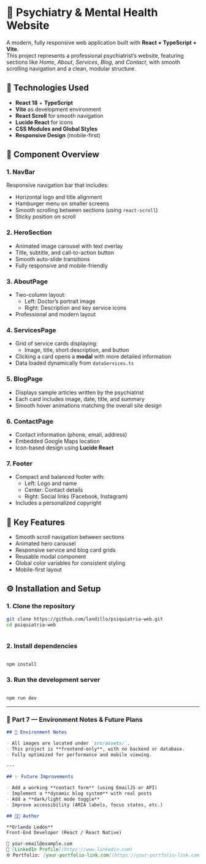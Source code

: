 # 🧠 Psychiatry & Mental Health Website

A modern, fully responsive web application built with **React + TypeScript + Vite**.  
This project represents a professional psychiatrist’s website, featuring sections like *Home*, *About*, *Services*, *Blog*, and *Contact*, with smooth scrolling navigation and a clean, modular structure.

## 🚀 Technologies Used

- **React 18** + **TypeScript**
- **Vite** as development environment
- **React Scroll** for smooth navigation
- **Lucide React** for icons
- **CSS Modules and Global Styles**
- **Responsive Design** (mobile-first)

## 🧩 Component Overview

### **1. NavBar**
Responsive navigation bar that includes:
- Horizontal logo and title alignment  
- Hamburger menu on smaller screens  
- Smooth scrolling between sections (using `react-scroll`)  
- Sticky position on scroll  

### **2. HeroSection**
- Animated image carousel with text overlay  
- Title, subtitle, and call-to-action button  
- Smooth auto-slide transitions  
- Fully responsive and mobile-friendly  

### **3. AboutPage**
- Two-column layout:
  - Left: Doctor’s portrait image  
  - Right: Description and key service icons  
- Professional and modern layout  

### **4. ServicesPage**
- Grid of service cards displaying:
  - Image, title, short description, and button  
- Clicking a card opens a **modal** with more detailed information  
- Data loaded dynamically from `dataServices.ts`  

### **5. BlogPage**
- Displays sample articles written by the psychiatrist  
- Each card includes image, date, title, and summary  
- Smooth hover animations matching the overall site design  

### **6. ContactPage**
- Contact information (phone, email, address)  
- Embedded Google Maps location  
- Icon-based design using **Lucide React**  

### **7. Footer**
- Compact and balanced footer with:
  - Left: Logo and name  
  - Center: Contact details  
  - Right: Social links (Facebook, Instagram)  
- Includes a personalized copyright  

## 🌟 Key Features

- Smooth scroll navigation between sections  
- Animated hero carousel  
- Responsive service and blog card grids  
- Reusable modal component  
- Global color variables for consistent styling  
- Mobile-first layout  

## ⚙️ Installation and Setup

### 1. Clone the repository

```bash
git clone https://github.com/landillo/psiquiatria-web.git
cd psiquiatria-web
  
```

### 2. Install dependencies 

```bash

npm install

```
### 3. Run the development server

```bash

npm run dev

```
---

### 🧾 **Part 7 — Environment Notes & Future Plans**

```markdown
## 🧾 Environment Notes

- All images are located under `src/assets/`.  
- This project is **frontend-only**, with no backend or database.  
- Fully optimized for performance and mobile viewing.  

---

## ✨ Future Improvements

- Add a working **contact form** (using EmailJS or API)  
- Implement a **dynamic blog system** with real posts  
- Add a **dark/light mode toggle**  
- Improve accessibility (ARIA labels, focus states, etc.)  

## 👨‍💻 Author

**Orlando Ledón**  
Front-End Developer (React / React Native)  

📧 your-email@example.com  
💼 [LinkedIn Profile](https://www.linkedin.com)  
🌐 Portfolio: [your-portfolio-link.com](https://your-portfolio-link.com)




